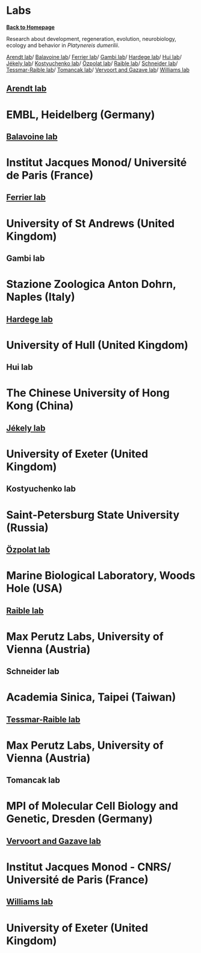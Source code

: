 # Labs
[**Back to Homepage**](index.md)

Research about development, regeneration, evolution, neurobiology, ecology and behavior in *Platynereis dumerilii*.

[Arendt lab](#arendt-lab)/ [Balavoine lab](#balavoine-lab)/ [Ferrier lab](#ferrier-lab)/ [Gambi lab](#gambi-lab)/ [Hardege lab](#hardege-lab)/ [Hui lab](#hui-lab)/ [Jékely lab](#jékely-lab)/ [Kostyuchenko lab](#kostyuchenko-lab)/ [Özpolat lab](#özpolat-lab)/ [Raible lab](#raible-lab)/ [Schneider lab](#schneider-lab)/ [Tessmar-Raible lab](#tessmar-raible-lab)/ [Tomancak lab](#tomancak-lab)/ [Vervoort and Gazave lab](#vervoort-and-gazave-lab)/ [Williams lab](#williams-lab)


## [Arendt lab](https://www.embl.de/research/units/dev_biology/arendt/)
# EMBL, Heidelberg (Germany)

## [Balavoine lab](https://www.ijm.fr/en/103/research-groups/metazoaires.htm)
# Institut Jacques Monod/ Université de Paris (France)

## [Ferrier lab](https://risweb.st-andrews.ac.uk/portal/en/persons/david-ellard-keith-ferrier(9d113045-bca1-49ef-8315-05b2d8425d14).html)
# University of St Andrews (United Kingdom)

## Gambi lab
# Stazione Zoologica Anton Dohrn, Naples (Italy)

## [Hardege lab](https://www.hull.ac.uk/staff-directory/jorg-hardege)
# University of Hull (United Kingdom)

## Hui lab
# The Chinese University of Hong Kong (China)

## [Jékely lab](https://biosciences.exeter.ac.uk/staff/profile/index.php?web_id=Gaspar_Jekely)
# University of Exeter (United Kingdom)

## Kostyuchenko lab
# Saint-Petersburg State University (Russia)

## [Özpolat lab](https://www.mbl.edu/bell/current-faculty/duygu-ozpolat/)
# Marine Biological Laboratory, Woods Hole (USA)

## [Raible lab](https://www.maxperutzlabs.ac.at/research/research-groups/raible)
# Max Perutz Labs, University of Vienna (Austria)

## Schneider lab
# Academia Sinica, Taipei (Taiwan)

## [Tessmar-Raible lab](https://www.maxperutzlabs.ac.at/research/research-groups/tessmar)
# Max Perutz Labs, University of Vienna (Austria)

## Tomancak lab
# MPI of Molecular Cell Biology and Genetic, Dresden (Germany)

## [Vervoort and Gazave lab](https://www.ijm.fr/en/895/research-groups/stem-cells-development-and-evolution.htm)
# Institut Jacques Monod - CNRS/ Université de Paris (France)

## [Williams lab](https://biosciences.exeter.ac.uk/staff/profile/index.php?web_id=Elizabeth_Williams)
# University of Exeter (United Kingdom)

